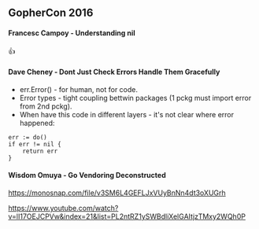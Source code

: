 GopherCon 2016
-

#### Francesc Campoy - Understanding nil

👍

#### Dave Cheney - Dont Just Check Errors Handle Them Gracefully

* err.Error() - for human, not for code.
* Error types - tight coupling bettwin packages (1 pckg must import error from 2nd pckg).
* When have this code in different layers - it's not clear where error happened:
````
err := do()
if err != nil {
    return err
}
````

#### Wisdom Omuya - Go Vendoring Deconstructed

https://monosnap.com/file/v3SM6L4GEFLJxVUyBnNn4dt3oXUGrh

https://www.youtube.com/watch?v=lI17OEJCPVw&index=21&list=PL2ntRZ1ySWBdliXelGAItjzTMxy2WQh0P
